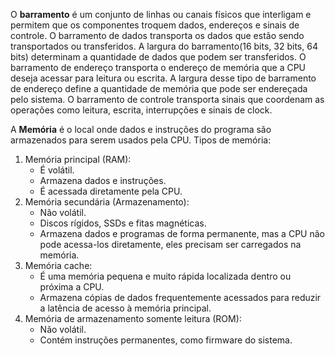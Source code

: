 O **barramento** é um conjunto de linhas ou canais físicos que interligam e permitem que os componentes troquem dados, endereços e sinais de controle. O barramento de dados transporta os dados que estão sendo transportados ou transferidos. A largura do barramento(16 bits, 32 bits, 64 bits) determinam a quantidade de dados que podem ser transferidos. O barramento de endereço transporta o endereço de memória que a CPU deseja acessar para leitura ou escrita. A largura desse tipo de barramento de endereço define a quantidade de memória que pode ser endereçada pelo sistema. O barramento de controle transporta sinais que coordenam as operações como leitura, escrita, interrupções e sinais de clock.

A **Memória** é o local onde dados e instruções do programa são armazenados para serem usados pela CPU. 
Tipos de memória:
1. Memória principal (RAM):
	- É volátil.
	- Armazena dados e instruções.
	- É acessada diretamente pela CPU.
2. Memória secundária (Armazenamento):
	- Não volátil.
	- Discos rígidos, SSDs  e fitas magnéticas.
	- Armazena dados e programas de forma permanente, mas a CPU não pode acessa-los diretamente, eles precisam ser carregados na memória.
3. Memória cache:
	- É uma memória pequena e muito rápida localizada dentro ou próxima a CPU.
	- Armazena cópias de dados frequentemente acessados para reduzir a latência de acesso à memória principal.
4. Memória de armazenamento somente leitura (ROM):
	- Não volátil.
	- Contém instruções permanentes, como firmware do sistema.